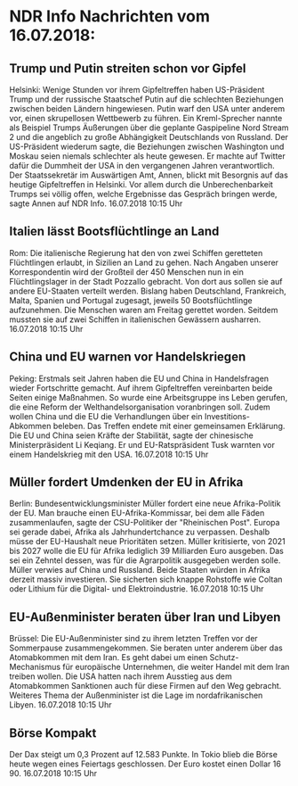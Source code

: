 # NDR Info Nachrichten vom 16.07.2018:


## Trump und Putin streiten schon vor Gipfel
Helsinki: Wenige Stunden vor ihrem Gipfeltreffen haben US-Präsident Trump und der russische Staatschef Putin auf die schlechten Beziehungen zwischen beiden Ländern hingewiesen. Putin warf den USA unter anderem vor, einen skrupellosen Wettbewerb zu führen. Ein Kreml-Sprecher nannte als Beispiel Trumps Äußerungen über die geplante Gaspipeline Nord Stream 2 und die angeblich zu große Abhängigkeit Deutschlands von Russland. Der US-Präsident wiederum sagte, die Beziehungen zwischen Washington und Moskau seien niemals schlechter als heute gewesen. Er machte auf Twitter dafür die Dummheit der USA in den vergangenen Jahren verantwortlich. Der Staatssekretär im Auswärtigen Amt, Annen, blickt mit Besorgnis auf das heutige Gipfeltreffen in Helsinki. Vor allem durch die Unberechenbarkeit Trumps sei völlig offen, welche Ergebnisse das Gespräch bringen werde, sagte Annen auf NDR Info. 16.07.2018 10:15 Uhr 

## Italien lässt Bootsflüchtlinge an Land
Rom:	Die italienische Regierung hat den von zwei Schiffen geretteten Flüchtlingen erlaubt, in Sizilien an Land zu gehen. Nach Angaben unserer Korrespondentin wird der Großteil der 450 Menschen nun in ein Flüchtlingslager in der Stadt Pozzallo gebracht. Von dort aus sollen sie auf andere EU-Staaten verteilt werden. Bislang haben Deutschland, Frankreich, Malta, Spanien und Portugal zugesagt, jeweils 50 Bootsflüchtlinge aufzunehmen. Die Menschen waren am Freitag gerettet worden. Seitdem mussten sie auf zwei Schiffen in italienischen Gewässern ausharren. 16.07.2018 10:15 Uhr 

## China und EU warnen vor Handelskriegen
Peking:      Erstmals seit Jahren haben die EU und China in Handelsfragen wieder Fortschritte gemacht. Auf ihrem Gipfeltreffen vereinbarten beide Seiten einige Maßnahmen. So wurde eine Arbeitsgruppe ins Leben gerufen, die eine Reform der Welthandelsorganisation voranbringen soll. Zudem wollen China und die EU die Verhandlungen über ein Investitions-Abkommen beleben. Das Treffen endete mit einer gemeinsamen Erklärung. Die EU und China seien Kräfte der Stabilität, sagte der chinesische Ministerpräsident Li Keqiang. Er und EU-Ratspräsident Tusk warnten vor einem Handelskrieg mit den USA. 16.07.2018 10:15 Uhr 

## Müller fordert Umdenken der EU in Afrika
Berlin: Bundesentwicklungsminister Müller fordert eine neue Afrika-Politik der EU. Man brauche einen EU-Afrika-Kommissar, bei dem alle Fäden zusammenlaufen, sagte der CSU-Politiker der "Rheinischen Post". Europa sei gerade dabei, Afrika als Jahrhundertchance zu verpassen. Deshalb müsse der EU-Haushalt neue Prioritäten setzen. Müller kritisierte, von 2021 bis 2027 wolle die EU für Afrika lediglich 39 Milliarden Euro ausgeben. Das sei ein Zehntel dessen, was für die Agrarpolitik ausgegeben werden solle. Müller verwies auf China und Russland. Beide Staaten würden in Afrika derzeit massiv investieren. Sie sicherten sich knappe Rohstoffe wie Coltan oder Lithium für die Digital- und Elektroindustrie. 16.07.2018 10:15 Uhr 

## EU-Außenminister beraten über Iran und Libyen
Brüssel: Die EU-Außenminister sind zu ihrem letzten Treffen vor der Sommerpause zusammengekommen. Sie beraten unter anderem über das Atomabkommen mit dem Iran. Es geht dabei um einen Schutz-Mechanismus für europäische Unternehmen, die weiter Handel mit dem Iran treiben wollen. Die USA hatten nach ihrem Ausstieg aus dem Atomabkommen Sanktionen auch für diese Firmen auf den Weg gebracht. Weiteres Thema der Außenminister ist die Lage im nordafrikanischen Libyen. 16.07.2018 10:15 Uhr 

## Börse Kompakt
Der Dax steigt um 0,3 Prozent auf 12.583 Punkte. In Tokio blieb die Börse heute wegen eines Feiertags geschlossen. Der Euro kostet einen Dollar 16 90. 16.07.2018 10:15 Uhr 
